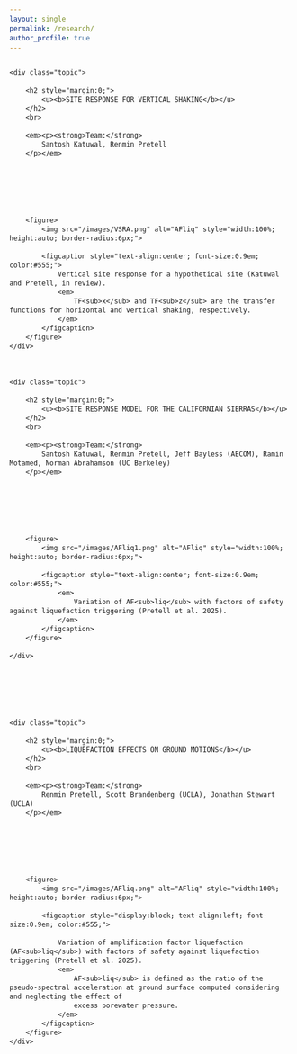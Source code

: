 ```yaml
---
layout: single
permalink: /research/
author_profile: true
---
```


<!-- Optional: light styling for tidy layout -->

<style>

	.research-grid {
		display: grid;
		gap: 75px;
		}

	.topic {
		border: none;
		padding: 0;
		background: none;
		}

	.topic h2 {
		margin: 0 0 .3rem 0; 
		}

	.topic .subtitle { 
		margin: 0 0 .8rem 0; 
		font-style: italic; 
		color: #555; 
		}

	.topic p { 
		margin: 0 0 1rem 0; 
		line-height: 1.6; 
		}

	.topic figure { 
		margin: .5rem 0 0 0; 
		}

	.topic figcaption { 
		font-size: .9em; 
		color: #555; 
		margin-top: .35rem; 
		text-align: center; 
		}

	figure {
		margin: 1rem auto; 
		max-width: 750px; 
		text-align: center; 
	}
	
	figure img {
		width: 100%; 
		height: auto; 
	}

</style>


<div class="research-grid">


	<div class="topic">
	  
		<h2 style="margin:0;">
			<u><b>SITE RESPONSE FOR VERTICAL SHAKING</b></u>
		</h2>
		<br>

		<em><p><strong>Team:</strong>
			Santosh Katuwal, Renmin Pretell
		</p></em>

<!--
		**Description.** We quantify how spatial variability of soils drives
		system-level risk in tailings storage facilities, linking material
		heterogeneity to failure modes and resilience planning.
-->

		<figure>
			<img src="/images/VSRA.png" alt="AFliq" style="width:100%; height:auto; border-radius:6px;">
			
			<figcaption style="text-align:center; font-size:0.9em; color:#555;">
				Vertical site response for a hypothetical site (Katuwal and Pretell, in review).
				<em>
					TF<sub>x</sub> and TF<sub>z</sub> are the transfer functions for horizontal and vertical shaking, respectively. 
				</em>
			</figcaption>
		</figure>
	</div>



	<div class="topic">
	  
	  	<h2 style="margin:0;"> 
			<u><b>SITE RESPONSE MODEL FOR THE CALIFORNIAN SIERRAS</b></u>
		</h2>
		<br>

		<em><p><strong>Team:</strong>
			Santosh Katuwal, Renmin Pretell, Jeff Bayless (AECOM), Ramin Motamed, Norman Abrahamson (UC Berkeley)
		</p></em>

<!--
		**Description.** We quantify how spatial variability of soils drives
		system-level risk in tailings storage facilities, linking material
		heterogeneity to failure modes and resilience planning.
-->

		<figure>
			<img src="/images/AFliq1.png" alt="AFliq" style="width:100%; height:auto; border-radius:6px;">
			
			<figcaption style="text-align:center; font-size:0.9em; color:#555;">
				<em>
					Variation of AF<sub>liq</sub> with factors of safety against liquefaction triggering (Pretell et al. 2025).
				</em>
			</figcaption>
		</figure>

	</div>


<!--
	<div class="topic">
	  
		<h1 style="margin:0;">
			Turnagain Heights case history
		</h1>
		<br>

		<em><p><strong>Team:</strong>
		Cesar Sanchez, Robb Moss, Renmin Pretell
		</p></em>

		**Description.** We quantify how spatial variability of soils drives
		system-level risk in tailings storage facilities, linking material
		heterogeneity to failure modes and resilience planning.

		<figure>
			<img src="/images/research_gmm_01.jpg" alt="Kriging-based ground motion map" style="width:100%; height:auto; border-radius:6px;">
			
			<figcaption><em>Interpolated PGA map from sparse stations (M<sub>w</sub> 6.5 scenario).</em></figcaption>
	  </figure>
	</div>
-->


	<div class="topic">

		<h2 style="margin:0;"> 
			<u><b>LIQUEFACTION EFFECTS ON GROUND MOTIONS</b></u>
		</h2>
		<br>

		<em><p><strong>Team:</strong>
			Renmin Pretell, Scott Brandenberg (UCLA), Jonathan Stewart (UCLA)
		</p></em>

<!--
		**Description.** We quantify how spatial variability of soils drives
		system-level risk in tailings storage facilities, linking material
		heterogeneity to failure modes and resilience planning.
-->

		<figure>
			<img src="/images/AFliq.png" alt="AFliq" style="width:100%; height:auto; border-radius:6px;">
			
			<figcaption style="display:block; text-align:left; font-size:0.9em; color:#555;">
			
				Variation of amplification factor liquefaction (AF<sub>liq</sub>) with factors of safety against liquefaction triggering (Pretell et al. 2025). 
				<em>
					AF<sub>liq</sub> is defined as the ratio of the pseudo-spectral acceleration at ground surface computed considering and neglecting the effect of 
					excess porewater pressure. 
				</em>
			</figcaption>
		</figure>
	</div>

</div>

